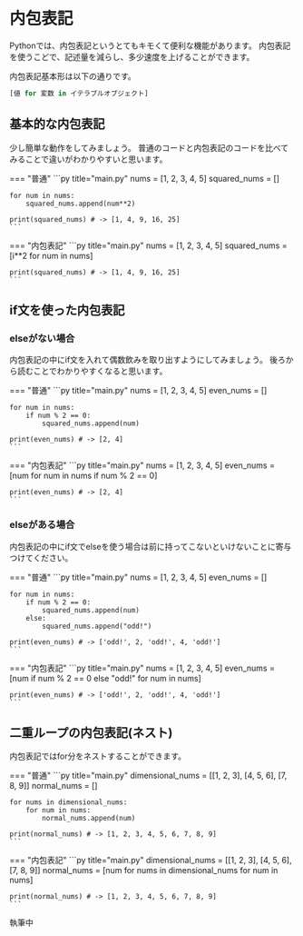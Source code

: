 # 内包表記

Pythonでは、内包表記というとてもキモくて便利な機能があります。
内包表記を使うこどで、記述量を減らし、多少速度を上げることができます。

内包表記基本形は以下の通りです。

```py title="内包表記基本形"
[値 for 変数 in イテラブルオブジェクト]
```

## 基本的な内包表記

少し簡単な動作をしてみましょう。
普通のコードと内包表記のコードを比べてみることで違いがわかりやすいと思います。

=== "普通"
    ```py title="main.py"
    nums = [1, 2, 3, 4, 5]
    squared_nums = []

    for num in nums:
        squared_nums.append(num**2)

    print(squared_nums) # -> [1, 4, 9, 16, 25]
    ```

=== "内包表記"
    ```py title="main.py"
    nums = [1, 2, 3, 4, 5]
    squared_nums = [i**2 for num in nums]

    print(squared_nums) # -> [1, 4, 9, 16, 25]
    ```

## if文を使った内包表記

### elseがない場合

内包表記の中にif文を入れて偶数飲みを取り出すようにしてみましょう。
後ろから読むことでわかりやすくなると思います。

=== "普通"
    ```py title="main.py"
    nums = [1, 2, 3, 4, 5]
    even_nums = []

    for num in nums:
        if num % 2 == 0:
            squared_nums.append(num)

    print(even_nums) # -> [2, 4]
    ```

=== "内包表記"
    ```py title="main.py"
    nums = [1, 2, 3, 4, 5]
    even_nums = [num for num in nums if num % 2 == 0]

    print(even_nums) # -> [2, 4]
    ```

### elseがある場合

内包表記の中にif文でelseを使う場合は前に持ってこないといけないことに寄与つけてください。

=== "普通"
    ```py title="main.py"
    nums = [1, 2, 3, 4, 5]
    even_nums = []

    for num in nums:
        if num % 2 == 0:
            squared_nums.append(num)
        else:
            squared_nums.append("odd!")

    print(even_nums) # -> ['odd!', 2, 'odd!', 4, 'odd!']
    ```

=== "内包表記"
    ```py title="main.py"
    nums = [1, 2, 3, 4, 5]
    even_nums = [num if num % 2 == 0 else "odd!" for num in nums]

    print(even_nums) # -> ['odd!', 2, 'odd!', 4, 'odd!']
    ```

## 二重ループの内包表記(ネスト)

内包表記ではfor分をネストすることができます。

=== "普通"
    ```py title="main.py"
    dimensional_nums = [[1, 2, 3], [4, 5, 6], [7, 8, 9]]
    normal_nums = []

    for nums in dimensional_nums:
        for num in nums:
            normal_nums.append(num)

    print(normal_nums) # -> [1, 2, 3, 4, 5, 6, 7, 8, 9]
    ```

=== "内包表記"
    ```py title="main.py"
    dimensional_nums = [[1, 2, 3], [4, 5, 6], [7, 8, 9]]
    normal_nums = [num for nums in dimensional_nums for num in nums]

    print(normal_nums) # -> [1, 2, 3, 4, 5, 6, 7, 8, 9]
    ```

執筆中
